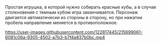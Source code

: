 Простая игрушка, в которой нужно собирать красные кубы, а в случае столкновения с темным кубом игра заканчивается.
Персонаж двигается автоматически из стороны в сторону, но при нажатии пробела направление меняется в противоположное.

https://user-images.githubusercontent.com/122817445/215699061-6081c06a-9305-4502-a7b3-b7f4a837b0bc.mp4

